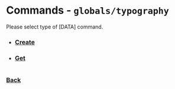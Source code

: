 # Commands - `globals/typography`

Please select type of [DATA] command.
* ### [Create](create.usability.md)  
* ### [Get](get.usability.md)  


#
### [Back](../../usability.index.md) 
